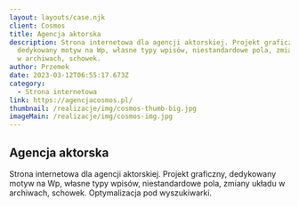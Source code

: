 ```yaml
---
layout: layouts/case.njk
client: Cosmos
title: Agencja aktorska
description: Strona internetowa dla agencji aktorskiej. Projekt graficzny,
  dedykowany motyw na Wp, własne typy wpisów, niestandardowe pola, zmiany układu
  w archiwach, schowek.
author: Przemek
date: 2023-03-12T06:55:17.673Z
category:
  - Strona internetowa
link: https://agencjacosmos.pl/
thumbnail: /realizacje/img/cosmos-thumb-big.jpg
imageMain: /realizacje/img/cosmos-img.jpg
---
```


## Agencja aktorska

Strona internetowa dla agencji aktorskiej. Projekt graficzny, dedykowany motyw na Wp, własne typy wpisów, niestandardowe pola, zmiany układu w archiwach, schowek. Optymalizacja pod wyszukiwarki.